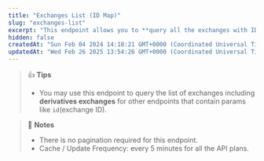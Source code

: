 ```yaml
---
title: "Exchanges List (ID Map)"
slug: "exchanges-list"
excerpt: "This endpoint allows you to **query all the exchanges with ID and name**"
hidden: false
createdAt: "Sun Feb 04 2024 14:18:21 GMT+0000 (Coordinated Universal Time)"
updatedAt: "Wed Feb 26 2025 13:54:26 GMT+0000 (Coordinated Universal Time)"
---
```

> 👍 **Tips**
> 
> - You may use this endpoint to query the list of exchanges including **derivatives exchanges** for other endpoints that contain params like `id`(exchange ID).

> 📘 **Notes**
> 
> - There is no pagination required for this endpoint.
> - Cache / Update Frequency:  every 5 minutes for all the API plans.
